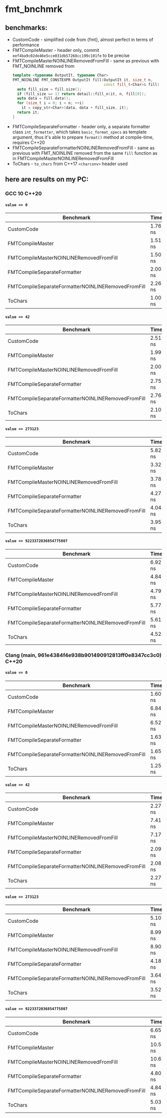 # fmt_bnchmrk

## benchmarks:

* CustomCode - simplified code from {fmt}, almost perfect in terms of
  performance
* FMTCompileMaster - header only, commit `eef4ba9c02de46e5cce031db57268cc199c101fe` to be
  precise
* FMTCompileMasterNOINLINERemovedFromFill - same as previous with FMT_NOINLINE
  removed from
  ```cpp
  template <typename OutputIt, typename Char>
  FMT_NOINLINE FMT_CONSTEXPR OutputIt fill(OutputIt it, size_t n,
                                           const fill_t<Char>& fill) {
    auto fill_size = fill.size();
    if (fill_size == 1) return detail::fill_n(it, n, fill[0]);
    auto data = fill.data();
    for (size_t i = 0; i < n; ++i)
      it = copy_str<Char>(data, data + fill_size, it);
    return it;
  }
  ```
* FMTCompileSeparateFormatter - header only, a separate formatter
  class `int_formatter`, which takes `basic_format_specs` as template argument,
  thus it's able to prepare `format()` method at compile-time, requires C++20
* FMTCompileSeparateFormatterNOINLINERemovedFromFill - same as previous with
  FMT_NOINLINE removed from the same `fill` function as in
  FMTCompileMasterNOINLINERemovedFromFill
* ToChars - `to_chars` from C++17 `<charconv>` header used

## here are results on my PC:

### GCC 10 C++20

#### `value == 0`

| Benchmark                                          |    Time |
| ---------------------------------------------------|---------|
| CustomCode                                         | 1.76 ns |
| FMTCompileMaster                                   | 1.51 ns |
| FMTCompileMasterNOINLINERemovedFromFill            | 1.50 ns |
| FMTCompileSeparateFormatter                        | 2.00 ns |
| FMTCompileSeparateFormatterNOINLINERemovedFromFill | 2.26 ns |
| ToChars                                            | 1.00 ns |

#### `value == 42`

| Benchmark                                          |    Time |
| ---------------------------------------------------|---------|
| CustomCode                                         | 2.51 ns |
| FMTCompileMaster                                   | 1.99 ns |
| FMTCompileMasterNOINLINERemovedFromFill            | 2.00 ns |
| FMTCompileSeparateFormatter                        | 2.75 ns |
| FMTCompileSeparateFormatterNOINLINERemovedFromFill | 2.76 ns |
| ToChars                                            | 2.10 ns |

#### `value == 273123`

| Benchmark                                          |    Time |
| ---------------------------------------------------|---------|
| CustomCode                                         | 5.82 ns |
| FMTCompileMaster                                   | 3.32 ns |
| FMTCompileMasterNOINLINERemovedFromFill            | 3.78 ns |
| FMTCompileSeparateFormatter                        | 4.27 ns |
| FMTCompileSeparateFormatterNOINLINERemovedFromFill | 4.04 ns |
| ToChars                                            | 3.95 ns |

#### `value == 9223372036854775807`

| Benchmark                                          |    Time |
| ---------------------------------------------------|---------|
| CustomCode                                         | 6.92 ns |
| FMTCompileMaster                                   | 4.84 ns |
| FMTCompileMasterNOINLINERemovedFromFill            | 4.79 ns |
| FMTCompileSeparateFormatter                        | 5.77 ns |
| FMTCompileSeparateFormatterNOINLINERemovedFromFill | 5.61 ns |
| ToChars                                            | 4.52 ns |


### Clang (main, 961e4384f4e938b901490912813ff0e8347cc3c0) C++20

#### `value == 0`

| Benchmark                                          |    Time |
| ---------------------------------------------------|---------|
| CustomCode                                         | 1.60 ns |
| FMTCompileMaster                                   | 6.84 ns |
| FMTCompileMasterNOINLINERemovedFromFill            | 6.52 ns |
| FMTCompileSeparateFormatter                        | 1.63 ns |
| FMTCompileSeparateFormatterNOINLINERemovedFromFill | 1.65 ns |
| ToChars                                            | 1.25 ns |

#### `value == 42`

| Benchmark                                          |    Time |
| ---------------------------------------------------|---------|
| CustomCode                                         | 2.27 ns |
| FMTCompileMaster                                   | 7.41 ns |
| FMTCompileMasterNOINLINERemovedFromFill            | 7.17 ns |
| FMTCompileSeparateFormatter                        | 2.09 ns |
| FMTCompileSeparateFormatterNOINLINERemovedFromFill | 2.08 ns |
| ToChars                                            | 2.27 ns |

#### `value == 273123`

| Benchmark                                          |    Time |
| ---------------------------------------------------|---------|
| CustomCode                                         | 5.10 ns |
| FMTCompileMaster                                   | 8.99 ns |
| FMTCompileMasterNOINLINERemovedFromFill            | 8.90 ns |
| FMTCompileSeparateFormatter                        | 4.18 ns |
| FMTCompileSeparateFormatterNOINLINERemovedFromFill | 3.64 ns |
| ToChars                                            | 3.52 ns |

#### `value == 9223372036854775807`

| Benchmark                                          |    Time |
| ---------------------------------------------------|---------|
| CustomCode                                         | 6.65 ns |
| FMTCompileMaster                                   | 10.5 ns |
| FMTCompileMasterNOINLINERemovedFromFill            | 10.6 ns |
| FMTCompileSeparateFormatter                        | 4.80 ns |
| FMTCompileSeparateFormatterNOINLINERemovedFromFill | 4.84 ns |
| ToChars                                            | 5.03 ns |


